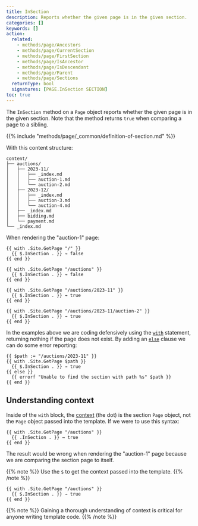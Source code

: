 ```yaml
---
title: InSection
description: Reports whether the given page is in the given section.
categories: []
keywords: []
action:
  related:
    - methods/page/Ancestors
    - methods/page/CurrentSection
    - methods/page/FirstSection
    - methods/page/IsAncestor
    - methods/page/IsDescendant
    - methods/page/Parent
    - methods/page/Sections
  returnType: bool
  signatures: [PAGE.InSection SECTION]
toc: true
---
```


The `InSection` method on a `Page` object reports whether the given page is in the given section. Note that the method returns `true` when comparing a page to a sibling.

{{% include "methods/page/_common/definition-of-section.md" %}}

With this content structure:

```text
content/
├── auctions/
│   ├── 2023-11/
│   │   ├── _index.md
│   │   ├── auction-1.md
│   │   └── auction-2.md
│   ├── 2023-12/
│   │   ├── _index.md
│   │   ├── auction-3.md
│   │   └── auction-4.md
│   ├── _index.md
│   ├── bidding.md
│   └── payment.md
└── _index.md
```

When rendering the "auction-1" page:

```go-html-template
{{ with .Site.GetPage "/" }}
  {{ $.InSection . }} → false
{{ end }}

{{ with .Site.GetPage "/auctions" }}
  {{ $.InSection . }} → false
{{ end }}

{{ with .Site.GetPage "/auctions/2023-11" }}
  {{ $.InSection . }} → true
{{ end }}

{{ with .Site.GetPage "/auctions/2023-11/auction-2" }}
  {{ $.InSection . }} → true
{{ end }}
```

In the examples above we are coding defensively using the [`with`] statement, returning nothing if the page does not exist. By adding an [`else`] clause we can do some error reporting:

```go-html-template
{{ $path := "/auctions/2023-11" }}
{{ with .Site.GetPage $path }}
  {{ $.InSection . }} → true
{{ else }}
  {{ errorf "Unable to find the section with path %s" $path }}
{{ end }}
  ```

## Understanding context

Inside of the `with` block, the [context] (the dot) is the section `Page` object, not the `Page` object passed into the template. If we were to use this syntax:

```go-html-template
{{ with .Site.GetPage "/auctions" }}
  {{ .InSection . }} → true
{{ end }}
```

The result would be wrong when rendering the "auction-1" page because we are comparing the section page to itself.

{{% note %}}
Use the `$` to get the context passed into the template.
{{% /note %}}

```go-html-template
{{ with .Site.GetPage "/auctions" }}
  {{ $.InSection . }} → true
{{ end }}
```

{{% note %}}
Gaining a thorough understanding of context is critical for anyone writing template code.
{{% /note %}}

[context]: /getting-started/glossary/#context
[`with`]: /functions/go-template/with/
[`else`]: /functions/go-template/else/
